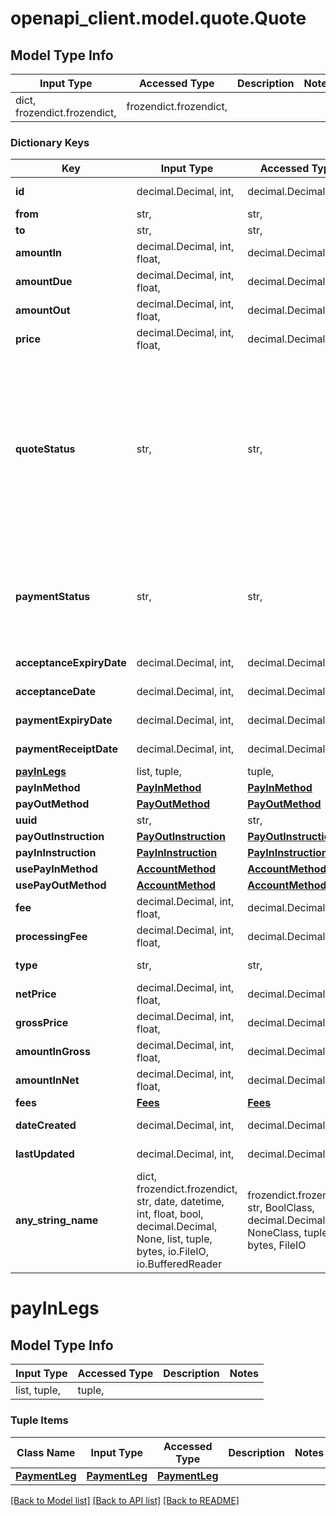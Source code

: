 # openapi_client.model.quote.Quote

## Model Type Info
Input Type | Accessed Type | Description | Notes
------------ | ------------- | ------------- | -------------
dict, frozendict.frozendict,  | frozendict.frozendict,  |  | 

### Dictionary Keys
Key | Input Type | Accessed Type | Description | Notes
------------ | ------------- | ------------- | ------------- | -------------
**id** | decimal.Decimal, int,  | decimal.Decimal,  |  | [optional] value must be a 64 bit integer
**from** | str,  | str,  |  | [optional] 
**to** | str,  | str,  |  | [optional] 
**amountIn** | decimal.Decimal, int, float,  | decimal.Decimal,  |  | [optional] 
**amountDue** | decimal.Decimal, int, float,  | decimal.Decimal,  |  | [optional] 
**amountOut** | decimal.Decimal, int, float,  | decimal.Decimal,  |  | [optional] 
**price** | decimal.Decimal, int, float,  | decimal.Decimal,  |  | [optional] 
**quoteStatus** | str,  | str,  |  | [optional] must be one of ["ESTIMATE", "TEMPLATE", "PENDING", "ACCEPTED", "PAYMENT_IN_RECEIVED", "PAYMENT_IN_SEEN", "PAYMENT_IN_FAILED", "FRAUD_CHECK_PENDING", "FRAUD_CHECK_FAILED", "PAYMENT_OUT_PENDING", "PAYMENT_OUT_PROCESSED", "PAYMENT_OUT_USED", "COMPLETED", "CONVERSION_FAILED", "PAYMENT_OUT_FAILED", "LOCKED", "REFUNDED", ] 
**paymentStatus** | str,  | str,  |  | [optional] must be one of ["PENDING", "SEEN", "SUCCESS", "CANCELLED", "FAILED", "FRAUD_PENDING", "FRAUD_PENDING_MANUAL_REVIEW", "FRAUD_FAILED", "REFUND_PENDING", "REFUNDED", "MANUAL_SUCCESS", "REFUND_FAILED", ] 
**acceptanceExpiryDate** | decimal.Decimal, int,  | decimal.Decimal,  |  | [optional] value must be a 64 bit integer
**acceptanceDate** | decimal.Decimal, int,  | decimal.Decimal,  |  | [optional] value must be a 64 bit integer
**paymentExpiryDate** | decimal.Decimal, int,  | decimal.Decimal,  |  | [optional] value must be a 64 bit integer
**paymentReceiptDate** | decimal.Decimal, int,  | decimal.Decimal,  |  | [optional] value must be a 64 bit integer
**[payInLegs](#payInLegs)** | list, tuple,  | tuple,  |  | [optional] 
**payInMethod** | [**PayInMethod**](PayInMethod.md) | [**PayInMethod**](PayInMethod.md) |  | [optional] 
**payOutMethod** | [**PayOutMethod**](PayOutMethod.md) | [**PayOutMethod**](PayOutMethod.md) |  | [optional] 
**uuid** | str,  | str,  |  | [optional] 
**payOutInstruction** | [**PayOutInstruction**](PayOutInstruction.md) | [**PayOutInstruction**](PayOutInstruction.md) |  | [optional] 
**payInInstruction** | [**PayInInstruction**](PayInInstruction.md) | [**PayInInstruction**](PayInInstruction.md) |  | [optional] 
**usePayInMethod** | [**AccountMethod**](AccountMethod.md) | [**AccountMethod**](AccountMethod.md) |  | [optional] 
**usePayOutMethod** | [**AccountMethod**](AccountMethod.md) | [**AccountMethod**](AccountMethod.md) |  | [optional] 
**fee** | decimal.Decimal, int, float,  | decimal.Decimal,  |  | [optional] 
**processingFee** | decimal.Decimal, int, float,  | decimal.Decimal,  |  | [optional] 
**type** | str,  | str,  |  | [optional] must be one of ["FIXED", "MARKET", ] 
**netPrice** | decimal.Decimal, int, float,  | decimal.Decimal,  |  | [optional] 
**grossPrice** | decimal.Decimal, int, float,  | decimal.Decimal,  |  | [optional] 
**amountInGross** | decimal.Decimal, int, float,  | decimal.Decimal,  |  | [optional] 
**amountInNet** | decimal.Decimal, int, float,  | decimal.Decimal,  |  | [optional] 
**fees** | [**Fees**](Fees.md) | [**Fees**](Fees.md) |  | [optional] 
**dateCreated** | decimal.Decimal, int,  | decimal.Decimal,  |  | [optional] value must be a 64 bit integer
**lastUpdated** | decimal.Decimal, int,  | decimal.Decimal,  |  | [optional] value must be a 64 bit integer
**any_string_name** | dict, frozendict.frozendict, str, date, datetime, int, float, bool, decimal.Decimal, None, list, tuple, bytes, io.FileIO, io.BufferedReader | frozendict.frozendict, str, BoolClass, decimal.Decimal, NoneClass, tuple, bytes, FileIO | any string name can be used but the value must be the correct type | [optional]

# payInLegs

## Model Type Info
Input Type | Accessed Type | Description | Notes
------------ | ------------- | ------------- | -------------
list, tuple,  | tuple,  |  | 

### Tuple Items
Class Name | Input Type | Accessed Type | Description | Notes
------------- | ------------- | ------------- | ------------- | -------------
[**PaymentLeg**](PaymentLeg.md) | [**PaymentLeg**](PaymentLeg.md) | [**PaymentLeg**](PaymentLeg.md) |  | 

[[Back to Model list]](../../README.md#documentation-for-models) [[Back to API list]](../../README.md#documentation-for-api-endpoints) [[Back to README]](../../README.md)

